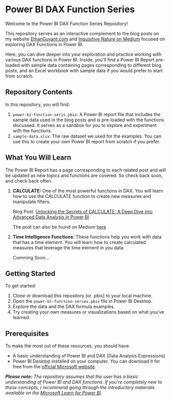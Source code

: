 # Power BI DAX Function Series

Welcome to the Power BI DAX Function Series Repository! 

This repository serves as an interactive complement to the blog posts on my website [EthanGuyant.com](https://ethanguyant.com) and 
[Inquisitive Nature on Medium](https://medium.com/inquisitive-nature) focused on exploring DAX Functions in Power BI.

Here, you can dive deeper into your exploration and practice working with various DAX functions in Power BI. Inside, you'll find a Power BI Report pre-loaded with sample data containing pages corresponding to different blog posts, and an Excel workbook with sample data if you would prefer to start from scratch.

## Repository Contents

In this repository, you will find:
1) `power-bi-function-seris.pbix`: A Power BI report file that includes the sample data used in the blog posts and is pre-loaded with the functions discussed. It serves as a sandbox for you to explore and experiment with the functions.
2)  `sample-data.xlsx`: The raw dataset we used for the examples. You can use this to create your own Power BI report from scratch if you prefer.

## What You Will Learn

The Power BI Report has a page corresponding to each related post and will be updated as new topics and functions are covered. So check back soon, and check back often.

1) **CALCULATE:** One of the most powerful functions in DAX. You will learn how to use the CALCULATE function to create new measures and manipulate filters.

   Blog Post: [Unlocking the Secrets of CALCULATE: A Deep Dive into Advanced Data Analysis in Power BI](https://ethanguyant.com/blog/2023-07-08-powerbi-calculate/)

   The post can also be found on Medium [here](https://medium.com/inquisitive-nature/unlocking-the-secrets-of-calculate-a-deep-dive-into-advanced-data-analysis-in-power-bi-62ed1bb740e3)
2) **Time Intelligence Functions:** These functions help you work with data that has a time element. You will learn how to create calculated measures that leverage the time element in you data.

    Comming Soon...
  
## Getting Started

To get started:
1) Clone or download this repository (or .pbix) to your local machine.
2) Open the `power-bi-function-series.pbix` file in Power BI Desktop.
3) Explore the data and the DAX formula examples.
4) Try creating your own measures or visualizations based on what you've learned.

## Prerequisites

To make the most out of these resources, you should have:
* A basic understanding of Power BI and DAX (Data Analysis Expressions)
* Power BI Desktop installed on your computer. You can download it for free from the [official Microsoft website](https://powerbi.microsoft.com/en-us/desktop/).


***Please note:** The repository assumes that the user has a basic understanding of Power BI and DAX functions. If you're completely new to these concepts, I recommend going through the introductory materials available on the [Microsoft Learn for Power BI](https://learn.microsoft.com/en-us/training/powerplatform/power-bi?WT.mc_id=powerbi_landingpage-docs-link).*
